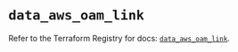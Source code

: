 # `data_aws_oam_link`

Refer to the Terraform Registry for docs: [`data_aws_oam_link`](https://registry.terraform.io/providers/hashicorp/aws/4.67.0/docs/data-sources/oam_link).
